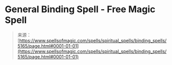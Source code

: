 <!--yml
category: 未分类
date: 2024-06-12 18:39:11
-->

# General Binding Spell - Free Magic Spell

> 来源：[https://www.spellsofmagic.com/spells/spiritual_spells/binding_spells/5165/page.html#0001-01-01](https://www.spellsofmagic.com/spells/spiritual_spells/binding_spells/5165/page.html#0001-01-01)